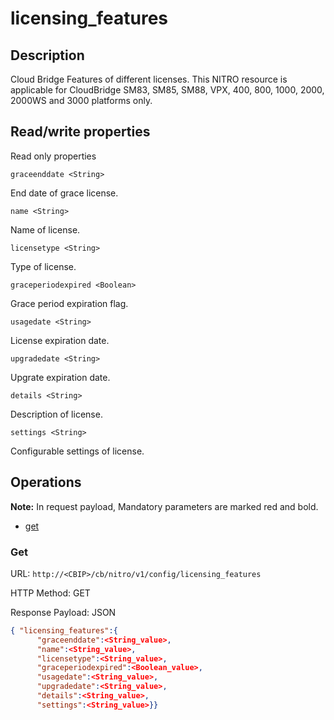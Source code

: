 # licensing_features

## Description

Cloud Bridge Features of different licenses. This NITRO resource is applicable for CloudBridge SM83, SM85, SM88, VPX, 400, 800, 1000, 2000, 2000WS and 3000 platforms only.

## Read/write properties

Read only properties

`graceenddate <String>`

End date of grace license.

`name <String>`

Name of license.

`licensetype <String>`

Type of license.

`graceperiodexpired <Boolean>`

Grace period expiration flag.

`usagedate <String>`

License expiration date.

`upgradedate <String>`

Upgrate expiration date.

`details <String>`

Description of license.

`settings <String>`

Configurable settings of license.

## Operations

**Note:** In request payload, Mandatory parameters are marked red and bold.

* [get](#get)

### <a name="get">Get</a>

URL: `http://<CBIP>/cb/nitro/v1/config/licensing_features`

HTTP Method: GET

Response Payload: JSON

```json
{ "licensing_features":{
      "graceenddate":<String_value>,
      "name":<String_value>,
      "licensetype":<String_value>,
      "graceperiodexpired":<Boolean_value>,
      "usagedate":<String_value>,
      "upgradedate":<String_value>,
      "details":<String_value>,
      "settings":<String_value>}}
```